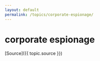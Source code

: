 ```yaml
---
layout: default
permalink: /topics/corporate-espionage/
---
```




# corporate espionage



[Source]({{ topic.source }})
